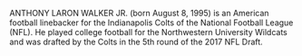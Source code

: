 ANTHONY LARON WALKER JR. (born August 8, 1995) is an American football linebacker for the Indianapolis Colts of the National Football League (NFL). He played college football for the Northwestern University Wildcats and was drafted by the Colts in the 5th round of the 2017 NFL Draft.
